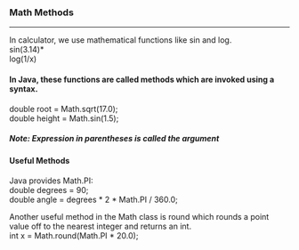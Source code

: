 ### Math Methods
***
In calculator, we use mathematical functions like sin and log.  
sin(3.14)*                                 
log(1/x)

#### In Java, these functions are called methods which are invoked using a syntax.   
double root = Math.sqrt(17.0);  
double height = Math.sin(1.5);

##### Note: Expression in parentheses is called the argument

#### Useful Methods

Java provides Math.PI:  
    double degrees = 90;  
    double angle = degrees * 2 * Math.PI / 360.0;
 
Another useful method in the Math class is round which rounds a point value off to the nearest integer and returns an int.    
    int x = Math.round(Math.PI * 20.0);
